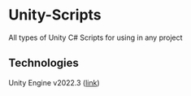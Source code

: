 # Unity-Scripts
All types of Unity C# Scripts for using in any project

## Technologies
Unity Engine v2022.3 ([link](https://unity.com/))
